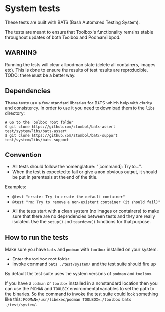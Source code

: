 # System tests

These tests are built with BATS (Bash Automated Testing System).

The tests are meant to ensure that Toolbox's functionality remains stable
throughout updates of both Toolbox and Podman/libpod.

## WARNING

Running the tests will clear all podman state (delete all containers, images etc). This is done to ensure the results of test results are reproducible. TODO: there must be a better way.

## Dependencies

These tests use a few standard libraries for BATS which help with clarity
and consistency. In order to use it you need to download them to the `libs`
directory:

```
# Go to the Toolbox root folder
$ git clone https://github.com/ztombol/bats-assert test/system/libs/bats-assert
$ git clone https://github.com/ztombol/bats-support test/system/libs/bats-support
```

## Convention

- All tests should follow the nomenglature: "[command]: Try to...".
- When the test is expected to fail or give a non obvious output, it should be put in parentesis at the end of the title.

Examples:
* `@test "create: Try to create the default container"`
* `@test "rm: Try to remove a non-existent container (it should fail)"`


- All the tests start with a clean system (no images or containers) to make sure
that there are no dependencies between tests and they are really isolated. Use the `setup()` and `teardown()` functions for that purpose.

## How to run the tests

Make sure you have `bats` and `podman` with `toolbox` installed on your system.

- Enter the toolbox root folder
- Invoke command `bats ./test/system/` and the test suite should fire up

By default the test suite uses the system versions of `podman` and `toolbox`.

If you have a `podman` or `toolbox` installed in a nonstandard location then
you can use the `PODMAN` and `TOOLBOX` environmental variables to set the path
to the binaries. So the command to invoke the test suite could look something
like this: `PODMAN=/usr/libexec/podman TOOLBOX=./toolbox bats ./test/system/`.
